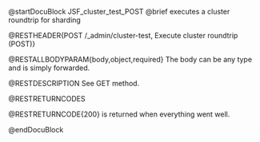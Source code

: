 
@startDocuBlock JSF_cluster_test_POST
@brief executes a cluster roundtrip for sharding

@RESTHEADER{POST /_admin/cluster-test, Execute cluster roundtrip (POST)}

@RESTALLBODYPARAM{body,object,required}
The body can be any type and is simply forwarded.

@RESTDESCRIPTION
See GET method.

@RESTRETURNCODES

@RESTRETURNCODE{200} is returned when everything went well.

@endDocuBlock

